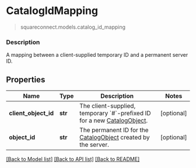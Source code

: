 # CatalogIdMapping
> squareconnect.models.catalog_id_mapping

### Description

A mapping between a client-supplied temporary ID and a permanent server ID.

## Properties
Name | Type | Description | Notes
------------ | ------------- | ------------- | -------------
**client_object_id** | **str** | The client-supplied, temporary &#x60;#&#x60;-prefixed ID for a new [CatalogObject](#type-catalogobject). | [optional]
**object_id** | **str** | The permanent ID for the [CatalogObject](#type-catalogobject) created by the server. | [optional]

[[Back to Model list]](../README.md#documentation-for-models) [[Back to API list]](../README.md#documentation-for-api-endpoints) [[Back to README]](../README.md)


